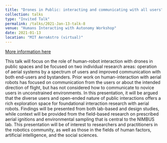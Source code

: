 ```yaml
---
title: "Drones in Public: interacting and communicating with all users"
collection: talks
type: "Invited Talk"
permalink: /talks/2021-Jan-13-talk-8
venue: "Humans Interacting with Autonomy Workshop"
date: 2021-01-13
location: "MIT AeroAstro (virtual)"
---
```


[More information here](https://sites.google.com/view/humans-ai/home)

This talk will focus on the role of human-robot interaction with drones in public spaces and be focused on two individual research areas: operation of aerial systems by a spectrum of users and improved communication with both end-users and bystanders. Prior work on human-interaction with aerial robots has focused on communication from the users or about the intended direction of flight, but has not considered how to communicate to novice users in unconstrained environments. In this presentation, it will be argued that the diverse users and open-ended nature of public interactions offers a rich exploration space for foundational interaction research with aerial robots. Findings will be presented from both lab-based and design studies, while context will be provided from the field-based research on prescribed aerial ignitions and environmental sampling that is central to the NIMBUS lab. This presentation will be of interest to researchers and practitioners in the robotics community, as well as those in the fields of human factors, artificial intelligence, and the social sciences.
